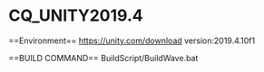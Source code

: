 # CQ_UNITY2019.4

==Environment==
https://unity.com/download
version:2019.4.10f1

==BUILD COMMAND==
BuildScript/BuildWave.bat
